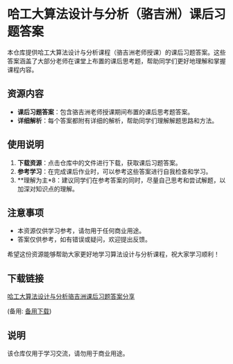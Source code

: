 # 哈工大算法设计与分析（骆吉洲）课后习题答案

本仓库提供哈工大算法设计与分析课程（骆吉洲老师授课）的课后习题答案。这些答案涵盖了大部分老师在课堂上布置的课后思考题，帮助同学们更好地理解和掌握课程内容。

## 资源内容

- **课后习题答案**：包含骆吉洲老师授课期间布置的课后思考题答案。
- **详细解析**：每个答案都附有详细的解析，帮助同学们理解解题思路和方法。

## 使用说明

1. **下载资源**：点击仓库中的文件进行下载，获取课后习题答案。
2. **参考学习**：在完成课后作业时，可以参考这些答案进行自我检查和学习。
3. **理解为主*8：建议同学们在参考答案的同时，尽量自己思考和尝试解题，以加深对知识点的理解。

## 注意事项

- 本资源仅供学习参考，请勿用于任何商业用途。
- 答案仅供参考，如有错误或疑问，欢迎提出反馈。

希望这份资源能够帮助大家更好地学习算法设计与分析课程，祝大家学习顺利！

## 下载链接
[哈工大算法设计与分析骆吉洲课后习题答案分享](https://pan.quark.cn/s/825c6f1d4dca) 

(备用: [备用下载](https://pan.baidu.com/s/1wQnoopXeEMZAMbzrhrPmWw?pwd=1234))

## 说明

该仓库仅用于学习交流，请勿用于商业用途。
